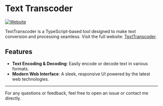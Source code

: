 # Text Transcoder

[![Website](https://img.shields.io/badge/Website-Live-blue)](https://text-transcoder.vercel.app/)

TextTranscoder is a TypeScript-based tool designed to make text conversion and processing seamless. Visit the full website: [TextTranscoder](https://text-transcoder.vercel.app/).

## Features

- **Text Encoding & Decoding**: Easily encode or decode text in various formats.
- **Modern Web Interface**: A sleek, responsive UI powered by the latest web technologies.

---

For any questions or feedback, feel free to open an issue or contact me directly.
